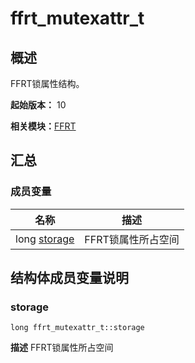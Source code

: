 # ffrt_mutexattr_t


## 概述

FFRT锁属性结构。

**起始版本：** 10

**相关模块：**[FFRT](_f_f_r_t.md)


## 汇总


### 成员变量

| 名称 | 描述 | 
| -------- | -------- |
| long [storage](#storage) | FFRT锁属性所占空间  | 


## 结构体成员变量说明


### storage

```
long ffrt_mutexattr_t::storage
```
**描述**
FFRT锁属性所占空间
